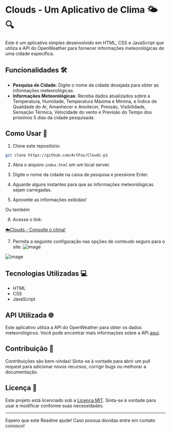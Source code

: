 # Clouds - Um Aplicativo de Clima 🌤️🔍

Este é um aplicativo simples desenvolvido em HTML, CSS e JavaScript que utiliza a API do OpenWeather para fornecer informações meteorológicas de uma cidade específica.

## Funcionalidades 🛠️

- **Pesquisa de Cidade**: Digite o nome da cidade desejada para obter as informações meteorológicas.
- **Informações Meteorológicas**: Receba dados atualizados sobre a Temperatura, Humidade, Temperatura Máxima e Mínima, e Índice de Qualidade do Ar, Amanhecer e Anoitecer, Pressão, Visibilidade, Sensação Térmica, Velocidade do vento e Previsão do Tempo dos próximos 5 dias da cidade pesquisada.

## Como Usar 🚀

1. Clone este repositório:

```bash
git clone https://github.com/ArtFaz/Cloudi-p1
```

2. Abra o arquivo `index.html` em um local server.

3. Digite o nome da cidade na caixa de pesquisa e pressione Enter.

4. Aguarde alguns instantes para que as informações meteorológicas sejam carregadas.

5. Aproveite as informações exibidas!

Ou também

6. Acesse o link:

[☁️Clouds - Consulte o clima!](https://clouds-clima.netlify.app/#/current-location)

7. Permita a seguinte configuração nas opções de conteudo seguro para o site:
![image](https://github.com/ArtFaz/Clouds-WeatherApp/assets/159386101/44b965bd-e7f3-4788-9b95-5858660822cc)

![image](https://github.com/ArtFaz/Clouds-WeatherApp/assets/159386101/852d39e2-c710-4fad-a795-7ae814d04bcc)



## Tecnologias Utilizadas 💻

- HTML
- CSS
- JavaScript

## API Utilizada 🌐

Este aplicativo utiliza a API do OpenWeather para obter os dados meteorológicos. Você pode encontrar mais informações sobre a API [aqui](https://openweathermap.org/api).

## Contribuição 🤝

Contribuições são bem-vindas! Sinta-se à vontade para abrir um pull request para adicionar novos recursos, corrigir bugs ou melhorar a documentação.

## Licença 📝

Este projeto está licenciado sob a [Licença MIT](https://opensource.org/licenses/MIT). Sinta-se à vontade para usar e modificar conforme suas necessidades.

---

Espero que este Readme ajude! Caso possua dúvidas entre em contato conosco!
